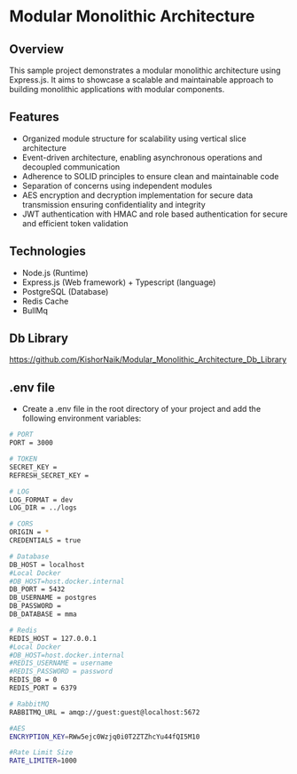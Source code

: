 # Modular Monolithic Architecture

## Overview

This sample project demonstrates a modular monolithic architecture using Express.js. It aims to showcase a scalable and maintainable approach to building monolithic applications with modular components.

## Features

- Organized module structure for scalability using vertical slice architecture
- Event-driven architecture, enabling asynchronous operations and decoupled communication
- Adherence to SOLID principles to ensure clean and maintainable code
- Separation of concerns using independent modules
- AES encryption and decryption implementation for secure data transmission ensuring confidentiality and integrity
- JWT authentication with HMAC and role based authentication for secure and efficient token validation

## Technologies

- Node.js (Runtime)
- Express.js (Web framework) + Typescript (language)
- PostgreSQL (Database)
- Redis Cache
- BullMq

## Db Library

https://github.com/KishorNaik/Modular_Monolithic_Architecture_Db_Library

## .env file

- Create a .env file in the root directory of your project and add the following environment variables:

```bash
# PORT
PORT = 3000

# TOKEN
SECRET_KEY =
REFRESH_SECRET_KEY =

# LOG
LOG_FORMAT = dev
LOG_DIR = ../logs

# CORS
ORIGIN = *
CREDENTIALS = true

# Database
DB_HOST = localhost
#Local Docker
#DB_HOST=host.docker.internal
DB_PORT = 5432
DB_USERNAME = postgres
DB_PASSWORD =
DB_DATABASE = mma

# Redis
REDIS_HOST = 127.0.0.1
#Local Docker
#DB_HOST=host.docker.internal
#REDIS_USERNAME = username
#REDIS_PASSWORD = password
REDIS_DB = 0
REDIS_PORT = 6379

# RabbitMQ
RABBITMQ_URL = amqp://guest:guest@localhost:5672

#AES
ENCRYPTION_KEY=RWw5ejc0Wzjq0i0T2ZTZhcYu44fQI5M10

#Rate Limit Size
RATE_LIMITER=1000
```
